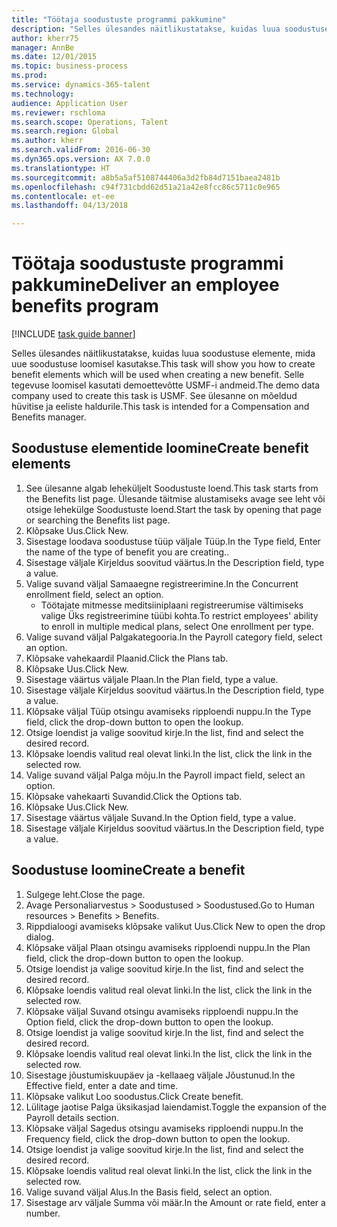 ```yaml
--- 
title: "Töötaja soodustuste programmi pakkumine"
description: "Selles ülesandes näitlikustatakse, kuidas luua soodustuse elemente, mida uue soodustuse loomisel kasutakse."
author: kherr75
manager: AnnBe
ms.date: 12/01/2015
ms.topic: business-process
ms.prod: 
ms.service: dynamics-365-talent
ms.technology: 
audience: Application User
ms.reviewer: rschloma
ms.search.scope: Operations, Talent
ms.search.region: Global
ms.author: kherr
ms.search.validFrom: 2016-06-30
ms.dyn365.ops.version: AX 7.0.0
ms.translationtype: HT
ms.sourcegitcommit: a8b5a5af5108744406a3d2fb84d7151baea2481b
ms.openlocfilehash: c94f731cbdd62d51a21a42e8fcc86c5711c0e965
ms.contentlocale: et-ee
ms.lasthandoff: 04/13/2018

---
```

# <a name="deliver-an-employee-benefits-program"></a><span data-ttu-id="ec5de-103">Töötaja soodustuste programmi pakkumine</span><span class="sxs-lookup"><span data-stu-id="ec5de-103">Deliver an employee benefits program</span></span>

[!INCLUDE [task guide banner](../../includes/task-guide-banner.md)]

<span data-ttu-id="ec5de-104">Selles ülesandes näitlikustatakse, kuidas luua soodustuse elemente, mida uue soodustuse loomisel kasutakse.</span><span class="sxs-lookup"><span data-stu-id="ec5de-104">This task will show you how to create benefit elements which will be used when creating a new benefit.</span></span> <span data-ttu-id="ec5de-105">Selle tegevuse loomisel kasutati demoettevõtte USMF-i andmeid.</span><span class="sxs-lookup"><span data-stu-id="ec5de-105">The demo data company used to create this task is USMF.</span></span> <span data-ttu-id="ec5de-106">See ülesanne on mõeldud hüvitise ja eeliste haldurile.</span><span class="sxs-lookup"><span data-stu-id="ec5de-106">This task is intended for a Compensation and Benefits manager.</span></span>


## <a name="create-benefit-elements"></a><span data-ttu-id="ec5de-107">Soodustuse elementide loomine</span><span class="sxs-lookup"><span data-stu-id="ec5de-107">Create benefit elements</span></span>
1. <span data-ttu-id="ec5de-108">See ülesanne algab leheküljelt Soodustuste loend.</span><span class="sxs-lookup"><span data-stu-id="ec5de-108">This task starts from the Benefits list page.</span></span> <span data-ttu-id="ec5de-109">Ülesande täitmise alustamiseks avage see leht või otsige lehekülge Soodustuste loend.</span><span class="sxs-lookup"><span data-stu-id="ec5de-109">Start the task by opening that page or searching the Benefits list page.</span></span>
2. <span data-ttu-id="ec5de-110">Klõpsake Uus.</span><span class="sxs-lookup"><span data-stu-id="ec5de-110">Click New.</span></span>
3. <span data-ttu-id="ec5de-111">Sisestage loodava soodustuse tüüp väljale Tüüp.</span><span class="sxs-lookup"><span data-stu-id="ec5de-111">In the Type field, Enter the name of the type of benefit you are creating..</span></span>
4. <span data-ttu-id="ec5de-112">Sisestage väljale Kirjeldus soovitud väärtus.</span><span class="sxs-lookup"><span data-stu-id="ec5de-112">In the Description field, type a value.</span></span>
5. <span data-ttu-id="ec5de-113">Valige suvand väljal Samaaegne registreerimine.</span><span class="sxs-lookup"><span data-stu-id="ec5de-113">In the Concurrent enrollment field, select an option.</span></span>
    * <span data-ttu-id="ec5de-114">Töötajate mitmesse meditsiiniplaani registreerumise vältimiseks valige Üks registreerimine tüübi kohta.</span><span class="sxs-lookup"><span data-stu-id="ec5de-114">To restrict employees' ability to enroll in multiple medical plans, select One enrollment per type.</span></span>  
6. <span data-ttu-id="ec5de-115">Valige suvand väljal Palgakategooria.</span><span class="sxs-lookup"><span data-stu-id="ec5de-115">In the Payroll category field, select an option.</span></span>
7. <span data-ttu-id="ec5de-116">Klõpsake vahekaardil Plaanid.</span><span class="sxs-lookup"><span data-stu-id="ec5de-116">Click the Plans tab.</span></span>
8. <span data-ttu-id="ec5de-117">Klõpsake Uus.</span><span class="sxs-lookup"><span data-stu-id="ec5de-117">Click New.</span></span>
9. <span data-ttu-id="ec5de-118">Sisestage väärtus väljale Plaan.</span><span class="sxs-lookup"><span data-stu-id="ec5de-118">In the Plan field, type a value.</span></span>
10. <span data-ttu-id="ec5de-119">Sisestage väljale Kirjeldus soovitud väärtus.</span><span class="sxs-lookup"><span data-stu-id="ec5de-119">In the Description field, type a value.</span></span>
11. <span data-ttu-id="ec5de-120">Klõpsake väljal Tüüp otsingu avamiseks ripploendi nuppu.</span><span class="sxs-lookup"><span data-stu-id="ec5de-120">In the Type field, click the drop-down button to open the lookup.</span></span>
12. <span data-ttu-id="ec5de-121">Otsige loendist ja valige soovitud kirje.</span><span class="sxs-lookup"><span data-stu-id="ec5de-121">In the list, find and select the desired record.</span></span>
13. <span data-ttu-id="ec5de-122">Klõpsake loendis valitud real olevat linki.</span><span class="sxs-lookup"><span data-stu-id="ec5de-122">In the list, click the link in the selected row.</span></span>
14. <span data-ttu-id="ec5de-123">Valige suvand väljal Palga mõju.</span><span class="sxs-lookup"><span data-stu-id="ec5de-123">In the Payroll impact field, select an option.</span></span>
15. <span data-ttu-id="ec5de-124">Klõpsake vahekaarti Suvandid.</span><span class="sxs-lookup"><span data-stu-id="ec5de-124">Click the Options tab.</span></span>
16. <span data-ttu-id="ec5de-125">Klõpsake Uus.</span><span class="sxs-lookup"><span data-stu-id="ec5de-125">Click New.</span></span>
17. <span data-ttu-id="ec5de-126">Sisestage väärtus väljale Suvand.</span><span class="sxs-lookup"><span data-stu-id="ec5de-126">In the Option field, type a value.</span></span>
18. <span data-ttu-id="ec5de-127">Sisestage väljale Kirjeldus soovitud väärtus.</span><span class="sxs-lookup"><span data-stu-id="ec5de-127">In the Description field, type a value.</span></span>

## <a name="create-a-benefit"></a><span data-ttu-id="ec5de-128">Soodustuse loomine</span><span class="sxs-lookup"><span data-stu-id="ec5de-128">Create a benefit</span></span>
1. <span data-ttu-id="ec5de-129">Sulgege leht.</span><span class="sxs-lookup"><span data-stu-id="ec5de-129">Close the page.</span></span>
2. <span data-ttu-id="ec5de-130">Avage Personaliarvestus > Soodustused > Soodustused.</span><span class="sxs-lookup"><span data-stu-id="ec5de-130">Go to Human resources > Benefits > Benefits.</span></span>
3. <span data-ttu-id="ec5de-131">Rippdialoogi avamiseks klõpsake valikut Uus.</span><span class="sxs-lookup"><span data-stu-id="ec5de-131">Click New to open the drop dialog.</span></span>
4. <span data-ttu-id="ec5de-132">Klõpsake väljal Plaan otsingu avamiseks ripploendi nuppu.</span><span class="sxs-lookup"><span data-stu-id="ec5de-132">In the Plan field, click the drop-down button to open the lookup.</span></span>
5. <span data-ttu-id="ec5de-133">Otsige loendist ja valige soovitud kirje.</span><span class="sxs-lookup"><span data-stu-id="ec5de-133">In the list, find and select the desired record.</span></span>
6. <span data-ttu-id="ec5de-134">Klõpsake loendis valitud real olevat linki.</span><span class="sxs-lookup"><span data-stu-id="ec5de-134">In the list, click the link in the selected row.</span></span>
7. <span data-ttu-id="ec5de-135">Klõpsake väljal Suvand otsingu avamiseks ripploendi nuppu.</span><span class="sxs-lookup"><span data-stu-id="ec5de-135">In the Option field, click the drop-down button to open the lookup.</span></span>
8. <span data-ttu-id="ec5de-136">Otsige loendist ja valige soovitud kirje.</span><span class="sxs-lookup"><span data-stu-id="ec5de-136">In the list, find and select the desired record.</span></span>
9. <span data-ttu-id="ec5de-137">Klõpsake loendis valitud real olevat linki.</span><span class="sxs-lookup"><span data-stu-id="ec5de-137">In the list, click the link in the selected row.</span></span>
10. <span data-ttu-id="ec5de-138">Sisestage jõustumiskuupäev ja -kellaaeg väljale Jõustunud.</span><span class="sxs-lookup"><span data-stu-id="ec5de-138">In the Effective field, enter a date and time.</span></span>
11. <span data-ttu-id="ec5de-139">Klõpsake valikut Loo soodustus.</span><span class="sxs-lookup"><span data-stu-id="ec5de-139">Click Create benefit.</span></span>
12. <span data-ttu-id="ec5de-140">Lülitage jaotise Palga üksikasjad laiendamist.</span><span class="sxs-lookup"><span data-stu-id="ec5de-140">Toggle the expansion of the Payroll details section.</span></span>
13. <span data-ttu-id="ec5de-141">Klõpsake väljal Sagedus otsingu avamiseks ripploendi nuppu.</span><span class="sxs-lookup"><span data-stu-id="ec5de-141">In the Frequency field, click the drop-down button to open the lookup.</span></span>
14. <span data-ttu-id="ec5de-142">Otsige loendist ja valige soovitud kirje.</span><span class="sxs-lookup"><span data-stu-id="ec5de-142">In the list, find and select the desired record.</span></span>
15. <span data-ttu-id="ec5de-143">Klõpsake loendis valitud real olevat linki.</span><span class="sxs-lookup"><span data-stu-id="ec5de-143">In the list, click the link in the selected row.</span></span>
16. <span data-ttu-id="ec5de-144">Valige suvand väljal Alus.</span><span class="sxs-lookup"><span data-stu-id="ec5de-144">In the Basis field, select an option.</span></span>
17. <span data-ttu-id="ec5de-145">Sisestage arv väljale Summa või määr.</span><span class="sxs-lookup"><span data-stu-id="ec5de-145">In the Amount or rate field, enter a number.</span></span>


